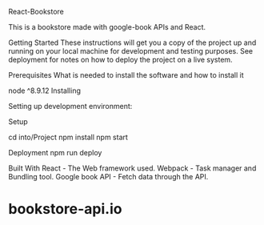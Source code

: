 React-Bookstore


This is a bookstore made with google-book APIs and React. 

Getting Started
These instructions will get you a copy of the project up and running on your local machine for development and testing purposes. See deployment for notes on how to deploy the project on a live system.

Prerequisites
What is needed to install the software and how to install it

node ^8.9.12
Installing

Setting up development environment:

Setup

cd into/Project
npm install
npm start

Deployment
npm run deploy

Built With
React - The Web framework used.
Webpack - Task manager and Bundling tool.
Google book API - Fetch data through the API.

# bookstore-api.io
